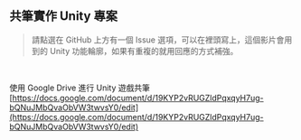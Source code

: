 
## 共筆實作 Unity 專案

> 請點選在 GitHub 上方有一個 Issue 選項，可以在裡頭寫上，這個影片會用到的 Unity 功能輪廓，如果有重複的就用回應的方式補強。

<br>

使用 Google Drive 進行 Unity 遊戲共筆
<br>[https://docs.google.com/document/d/19KYP2vRUGZldPqxqyH7ug-bQNuJMbQvaObVW3twvsY0/edit](https://docs.google.com/document/d/19KYP2vRUGZldPqxqyH7ug-bQNuJMbQvaObVW3twvsY0/edit)

<br>
